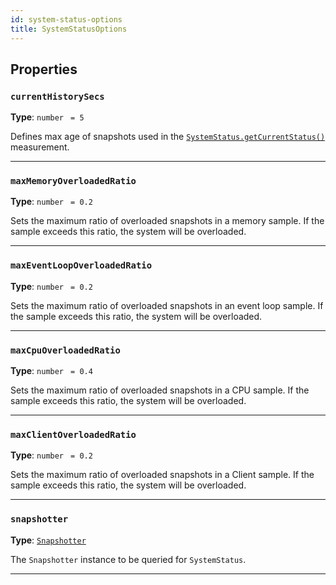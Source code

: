 ```yaml
---
id: system-status-options
title: SystemStatusOptions
---
```


<a name="systemstatusoptions"></a>

## Properties

### `currentHistorySecs`

**Type**: `number` <code> = 5</code>

Defines max age of snapshots used in the [`SystemStatus.getCurrentStatus()`](/docs/api/system-status#getcurrentstatus) measurement.

---

### `maxMemoryOverloadedRatio`

**Type**: `number` <code> = 0.2</code>

Sets the maximum ratio of overloaded snapshots in a memory sample. If the sample exceeds this ratio, the system will be overloaded.

---

### `maxEventLoopOverloadedRatio`

**Type**: `number` <code> = 0.2</code>

Sets the maximum ratio of overloaded snapshots in an event loop sample. If the sample exceeds this ratio, the system will be overloaded.

---

### `maxCpuOverloadedRatio`

**Type**: `number` <code> = 0.4</code>

Sets the maximum ratio of overloaded snapshots in a CPU sample. If the sample exceeds this ratio, the system will be overloaded.

---

### `maxClientOverloadedRatio`

**Type**: `number` <code> = 0.2</code>

Sets the maximum ratio of overloaded snapshots in a Client sample. If the sample exceeds this ratio, the system will be overloaded.

---

### `snapshotter`

**Type**: [`Snapshotter`](/docs/api/snapshotter)

The `Snapshotter` instance to be queried for `SystemStatus`.

---
